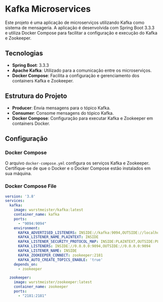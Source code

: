 # Kafka Microservices

Este projeto é uma aplicação de microserviços utilizando Kafka como sistema de mensageria. A aplicação é desenvolvida com Spring Boot 3.3.3 e utiliza Docker Compose para facilitar a configuração e execução do Kafka e Zookeeper.

## Tecnologias

- **Spring Boot**: 3.3.3
- **Apache Kafka**: Utilizado para a comunicação entre os microserviços.
- **Docker Compose**: Facilita a configuração e gerenciamento dos containers Kafka e Zookeeper.

## Estrutura do Projeto

- **Producer**: Envia mensagens para o tópico Kafka.
- **Consumer**: Consome mensagens do tópico Kafka.
- **Docker Compose**: Configuração para executar Kafka e Zookeeper em containers Docker.

## Configuração

### Docker Compose

O arquivo `docker-compose.yml` configura os serviços Kafka e Zookeeper. Certifique-se de que o Docker e o Docker Compose estão instalados em sua máquina.

### Docker Compose File

```yaml
version: '3.8'
services:
  kafka:
    image: wurstmeister/kafka:latest
    container_name: kafka
    ports:
      - "9094:9094"
    environment:
      KAFKA_ADVERTISED_LISTENERS: INSIDE://kafka:9094,OUTSIDE://localhost:9094
      KAFKA_LISTENER_NAME_PLAINTEXT: INSIDE
      KAFKA_LISTENER_SECURITY_PROTOCOL_MAP: INSIDE:PLAINTEXT,OUTSIDE:PLAINTEXT
      KAFKA_LISTENERS: INSIDE://0.0.0.0:9094,OUTSIDE://0.0.0.0:9094
      KAFKA_LISTENER_NAME: INSIDE
      KAFKA_ZOOKEEPER_CONNECT: zookeeper:2181
      KAFKA_AUTO_CREATE_TOPICS_ENABLE: 'true'
    depends_on:
      - zookeeper

  zookeeper:
    image: wurstmeister/zookeeper:latest
    container_name: zookeeper
    ports:
      - "2181:2181"
